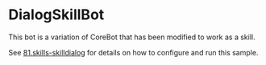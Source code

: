 # DialogSkillBot

This bot is a variation of CoreBot that has been modified to work as a skill.

See [81.skills-skilldialog](../README.md) for details on how to configure and run this sample.
